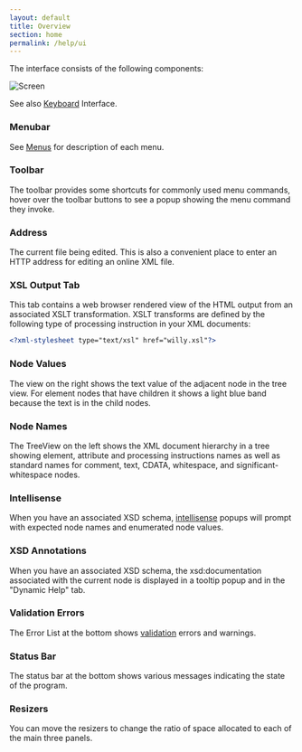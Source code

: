 ```yaml
---
layout: default
title: Overview
section: home
permalink: /help/ui
---
```


The interface consists of the following components:

![Screen](/XmlNotepad/assets/images/screen.png)

See also [Keyboard](/XmlNotepad/help/keyboard) Interface.

### Menubar
See [Menus](/XmlNotepad/help/menus) for description of each menu.

### Toolbar
The toolbar provides some shortcuts for commonly used menu commands, hover over the toolbar buttons to see a popup showing the menu command they invoke.

### Address
The current file being edited. This is also a convenient place to enter an HTTP address for editing an online XML file.

### XSL Output Tab
This tab contains a web browser rendered view of the HTML output from an associated XSLT transformation. XSLT transforms are defined by the following type of processing instruction in your XML documents:
```xml
<?xml-stylesheet type="text/xsl" href="willy.xsl"?>
```

### Node Values
The view on the right shows the text value of the adjacent node in the tree view. For element nodes that have children it shows a light blue band because the text is in the child nodes.

### Node Names
The TreeView on the left shows the XML document hierarchy in a tree showing element, attribute and processing instructions names as well as standard names for comment, text, CDATA, whitespace, and significant-whitespace nodes.

### Intellisense
When you have an associated XSD schema, [intellisense](/XmlNotepad/help/intellisense) popups will prompt with expected node names and enumerated node values.

### XSD Annotations
When you have an associated XSD schema, the xsd:documentation associated with the current node is displayed in a tooltip popup and in the "Dynamic Help" tab.

### Validation Errors
The Error List at the bottom shows [validation](/XmlNotepad/help/validation) errors and warnings.

### Status Bar
The status bar at the bottom shows various messages indicating the state of the program.

### Resizers
You can move the resizers to change the ratio of space allocated to each of the main three panels.
